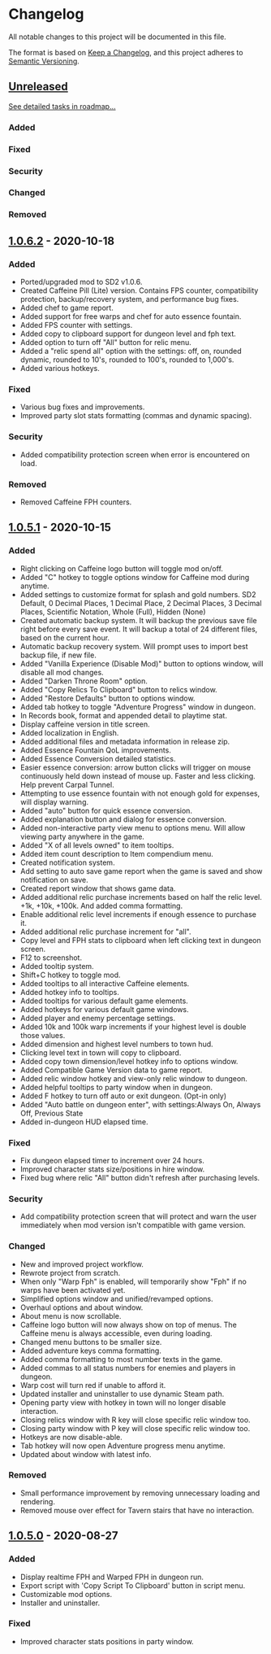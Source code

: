 # Changelog
All notable changes to this project will be documented in this file.

The format is based on [Keep a Changelog](https://keepachangelog.com/en/1.0.0/),
and this project adheres to [Semantic Versioning](https://semver.org/spec/v2.0.0.html).

## [Unreleased]
[See detailed tasks in roadmap...](https://github.com/Shilo/SD2-Caffeine-Mod/projects/1)

### Added

### Fixed

### Security

### Changed

### Removed

## [1.0.6.2] - 2020-10-18
### Added
- Ported/upgraded mod to SD2 v1.0.6.
- Created Caffeine Pill (Lite) version. Contains FPS counter, compatibility protection, backup/recovery system, and performance bug fixes.
- Added chef to game report.
- Added support for free warps and chef for auto essence fountain.
- Added FPS counter with settings.
- Added copy to clipboard support for dungeon level and fph text.
- Added option to turn off "All" button for relic menu.
- Added a "relic spend all" option with the settings: off, on, rounded dynamic, rounded to 10's, rounded to 100's, rounded to 1,000's.
- Added various hotkeys.

### Fixed
- Various bug fixes and improvements.
- Improved party slot stats formatting (commas and dynamic spacing).

### Security
- Added compatibility protection screen when error is encountered on load.

### Removed
- Removed Caffeine FPH counters.

## [1.0.5.1] - 2020-10-15
### Added
- Right clicking on Caffeine logo button will toggle mod on/off.
- Added "C" hotkey to toggle options window for Caffeine mod during anytime.
- Added settings to customize format for splash and gold numbers.
SD2 Default, 0 Decimal Places, 1 Decimal Place, 2 Decimal Places, 3 Decimal Places, Scientific Notation, Whole (Full), Hidden (None)
- Created automatic backup system. It will backup the previous save file right before every save event. It will backup a total of 24 different files, based on the current hour.
- Automatic backup recovery system. Will prompt uses to import best backup file, if new file.
- Added "Vanilla Experience (Disable Mod)" button to options window, will disable all mod changes.
- Added "Darken Throne Room" option.
- Added "Copy Relics To Clipboard" button to relics window.
- Added "Restore Defaults" button to options window.
- Added tab hotkey to toggle "Adventure Progress" window in dungeon.
- In Records book, format and appended detail to playtime stat.
- Display caffeine version in title screen.
- Added localization in English.
- Added additional files and metadata information in release zip.
- Added Essence Fountain QoL improvements.
- Added Essence Conversion detailed statistics.
- Easier essence conversion: arrow button clicks will trigger on mouse continuously held down instead of mouse up. Faster and less clicking. Help prevent Carpal Tunnel.
- Attempting to use essence fountain with not enough gold for expenses, will display warning.
- Added "auto" button for quick essence conversion.
- Added explanation button and dialog for essence conversion.
- Added non-interactive party view menu to options menu. Will allow viewing party anywhere in the game.
- Added "X of all levels owned" to item tooltips.
- Added item count description to Item compendium menu.
- Created notification system.
- Add setting to auto save game report when the game is saved and show notification on save.
- Created report window that shows game data.
- Added additional relic purchase increments based on half the relic level. +1k, +10k, +100k. And added comma formatting.
- Enable additional relic level increments if enough essence to purchase it.
- Added additional relic purchase increment for "all".
- Copy level and FPH stats to clipboard when left clicking text in dungeon screen.
- F12 to screenshot.
- Added tooltip system.
- Shift+C hotkey to toggle mod.
- Added tooltips to all interactive Caffeine elements.
- Added hotkey info to tooltips.
- Added tooltips for various default game elements.
- Added hotkeys for various default game windows.
- Added player and enemy percentage settings.
- Added 10k and 100k warp increments if your highest level is double those values.
- Added dimension and highest level numbers to town hud.
- Clicking level text in town will copy to clipboard.
- Added copy town dimension/level hotkey info to options window.
- Added Compatible Game Version data to game report.
- Added relic window hotkey and view-only relic window to dungeon.
- Added helpful tooltips to party window when in dungeon.
- Added F hotkey to turn off auto or exit dungeon. (Opt-in only)
- Added "Auto battle on dungeon enter", with settings:Always On, Always Off, Previous State
- Added in-dungeon HUD elapsed time.

### Fixed
- Fix dungeon elapsed timer to increment over 24 hours.
- Improved character stats size/positions in hire window.
- Fixed bug where relic "All" button didn't refresh after purchasing levels.

### Security
- Add compatibility protection screen that will protect and warn the user immediately when mod version isn't compatible with game version.

### Changed
- New and improved project workflow.
- Rewrote project from scratch.
- When only "Warp Fph" is enabled, will temporarily show "Fph" if no warps have been activated yet.
- Simplified options window and unified/revamped options.
- Overhaul options and about window.
- About menu is now scrollable.
- Caffeine logo button will now always show on top of menus. The Caffeine menu is always accessible, even during loading.
- Changed menu buttons to be smaller size.
- Added adventure keys comma formatting.
- Added comma formatting to most number texts in the game.
- Added commas to all status numbers for enemies and players in dungeon.
- Warp cost will turn red if unable to afford it.
- Updated installer and uninstaller to use dynamic Steam path.
- Opening party view with hotkey in town will no longer disable interaction.
- Closing relics window with R key will close specific relic window too.
- Closing party window with P key will close specific relic window too.
- Hotkeys are now disable-able.
- Tab hotkey will now open Adventure progress menu anytime.
- Updated about window with latest info.

### Removed
- Small performance improvement by removing unnecessary loading and rendering.
- Removed mouse over effect for Tavern stairs that have no interaction.

## [1.0.5.0] - 2020-08-27
### Added
- Display realtime FPH and Warped FPH in dungeon run.
- Export script with 'Copy Script To Clipboard' button in script menu.
- Customizable mod options.
- Installer and uninstaller.

### Fixed
- Improved character stats positions in party window.

[Unreleased]: https://github.com/Shilo/SD2-Caffeine-Mod/compare/v1.0.5.0...HEAD
[1.0.6.2]: https://github.com/Shilo/SD2-Caffeine-Mod/compare/v1.0.5.1..v1.0.6.2
[1.0.5.1]: https://github.com/Shilo/SD2-Caffeine-Mod/compare/v1.0.5.0...v1.0.5.1
[1.0.5.0]: https://github.com/Shilo/SD2-Caffeine-Mod/releases/tag/v1.0.5.0
